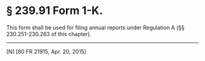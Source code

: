 # § 239.91   Form 1-K.

This form shall be used for filing annual reports under Regulation A (§§ 230.251-230.263 of this chapter).



---

[N] [80 FR 21915, Apr. 20, 2015]




